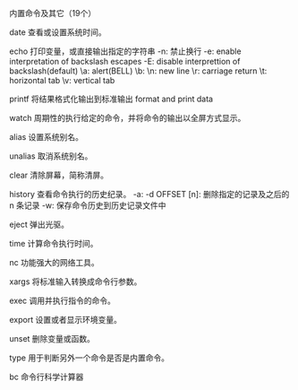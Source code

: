 内置命令及其它（19个）

date    查看或设置系统时间。

echo    打印变量，或直接输出指定的字符串
    -n: 禁止换行
    -e: enable interpretation of backslash escapes
    -E: disable interprettion of backslash(default)
        \a: alert(BELL)
        \b:
        \n: new line
        \r: carriage return
        \t: horizontal tab
        \v: vertical tab


printf  将结果格式化输出到标准输出   format and print data


watch   周期性的执行给定的命令，并将命令的输出以全屏方式显示。

alias   设置系统别名。

unalias 取消系统别名。


clear   清除屏幕，简称清屏。

history     查看命令执行的历史纪录。
    -a:
    -d OFFSET [n]: 删除指定的记录及之后的 n 条记录
    -w: 保存命令历史到历史记录文件中

eject   弹出光驱。

time    计算命令执行时间。

nc  功能强大的网络工具。

xargs   将标准输入转换成命令行参数。

exec    调用并执行指令的命令。

export  设置或者显示环境变量。

unset   删除变量或函数。

type    用于判断另外一个命令是否是内置命令。

bc  命令行科学计算器
